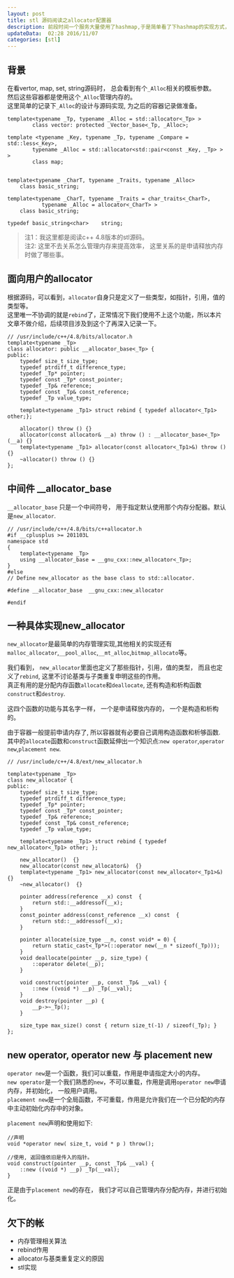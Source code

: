 ```yaml
---  
layout: post  
title: stl 源码阅读之allocator配置器
description: 前段时间一个服务大量使用了hashmap,于是简单看了下hashmap的实现方式，发现需要先看allocator，这里记录一下。    
updateData:  02:28 2016/11/07
categories: [stl]
---  
```



## 背景

在看vertor, map, set, string源码时， 总会看到有个`_Alloc`相关的模板参数。  
然后这些容器都是使用这个`_Alloc`管理内存的。  
这里简单的记录下`_Alloc`的设计与源码实现, 为之后的容器记录做准备。  


```
template<typename _Tp, typename _Alloc = std::allocator<_Tp> >
        class vector: protected _Vector_base<_Tp, _Alloc>;

template <typename _Key, typename _Tp, typename _Compare = std::less<_Key>,
        typename _Alloc = std::allocator<std::pair<const _Key, _Tp> > >
        class map;


template<typename _CharT, typename _Traits, typename _Alloc>
    class basic_string;

template<typename _CharT, typename _Traits = char_traits<_CharT>,
           typename _Alloc = allocator<_CharT> >
    class basic_string;

typedef basic_string<char>    string;
```

> 注1：我这里都是阅读c++ 4.8版本的stl源码。  
> 注2: 这里不去关系怎么管理内存来提高效率， 这里关系的是申请释放内存时做了哪些事。  

## 面向用户的allocator


根据源码，可以看到，`allocator`自身只是定义了一些类型，如指针，引用，值的类型等。   
这里唯一不协调的就是`rebind`了，正常情况下我们使用不上这个功能，所以本片文章不做介绍，后续项目涉及到这个了再深入记录一下。    

```
// /usr/include/c++/4.8/bits/allocator.h
template<typename _Tp>
class allocator: public __allocator_base<_Tp> {
public:
    typedef size_t size_type;
    typedef ptrdiff_t difference_type;
    typedef _Tp* pointer;
    typedef const _Tp* const_pointer;
    typedef _Tp& reference;
    typedef const _Tp& const_reference;
    typedef _Tp value_type;

    template<typename _Tp1> struct rebind { typedef allocator<_Tp1> other;};

    allocator() throw () {}
    allocator(const allocator& __a) throw () : __allocator_base<_Tp>(__a) {}
    template<typename _Tp1> allocator(const allocator<_Tp1>&) throw () {}
    ~allocator() throw () {}
};
```

## 中间件 __allocator_base

`__allocator_base` 只是一个中间符号， 用于指定默认使用那个内存分配器。默认是`new_allocator`.  


```
// /usr/include/c++/4.8/bits/c++allocator.h
#if __cplusplus >= 201103L
namespace std
{   
    template<typename _Tp>
    using __allocator_base = __gnu_cxx::new_allocator<_Tp>;
}
#else
// Define new_allocator as the base class to std::allocator.

#define __allocator_base  __gnu_cxx::new_allocator

#endif
```

## 一种具体实现new_allocator

`new_allocator`是最简单的内存管理实现,其他相关的实现还有`malloc_allocator`,`__pool_alloc`,`__mt_alloc`,`bitmap_allocato`等。  

我们看到， `new_allocator`里面也定义了那些指针，引用，值的类型， 而且也定义了`rebind`, 这里不讨论基类与子类重复申明这些的作用。  
真正有用的是分配内存函数`allocate`和`deallocate`, 还有构造和析构函数`construct`和`destroy`.  

这四个函数的功能与其名字一样， 一个是申请释放内存的， 一个是构造和析构的。  

由于容器一般提前申请内存了, 所以容器就有必要自己调用构造函数和析够函数.  
其中的`allocate`函数和`construct`函数延伸出一个知识点:`new operator`,`operator new`,`placement new`.  

```
// /usr/include/c++/4.8/ext/new_allocator.h

template<typename _Tp>
class new_allocator {
public:
    typedef size_t size_type;
    typedef ptrdiff_t difference_type;
    typedef _Tp* pointer;
    typedef const _Tp* const_pointer;
    typedef _Tp& reference;
    typedef const _Tp& const_reference;
    typedef _Tp value_type;

    template<typename _Tp1> struct rebind { typedef new_allocator<_Tp1> other; };

    new_allocator()  {}
    new_allocator(const new_allocator&)  {}
    template<typename _Tp1> new_allocator(const new_allocator<_Tp1>&)  {}
    ~new_allocator()  {}
    
    pointer address(reference __x) const  { 
        return std::__addressof(__x); 
    }
    const_pointer address(const_reference __x) const  { 
        return std::__addressof(__x); 
    }
    
    pointer allocate(size_type __n, const void* = 0) { 
        return static_cast<_Tp*>(::operator new(__n * sizeof(_Tp))); 
    }
    void deallocate(pointer __p, size_type) { 
        ::operator delete(__p); 
    }
    
    void construct(pointer __p, const _Tp& __val) { 
        ::new ((void *) __p) _Tp(__val); 
    }
    void destroy(pointer __p) { 
        __p->~_Tp(); 
    }
    
    size_type max_size() const { return size_t(-1) / sizeof(_Tp); }
};
```


## new operator, operator new 与 placement new

`operator new`是一个函数，我们可以重载，作用是申请指定大小的内存。  
`new operator`是一个我们熟悉的`new`，不可以重载，作用是调用`operator new`申请内存，并初始化， 一般用户调用。    
`placement new`是一个全局函数，不可重载，作用是允许我们在一个已分配的内存中主动初始化内存中的对象。  

`placement new`声明和使用如下: 

```
//声明
void *operator new( size_t, void * p ) throw();

//使用, 返回值依旧是传入的指针。  
void construct(pointer __p, const _Tp& __val) { 
    ::new ((void *) __p) _Tp(__val); 
}
```  

正是由于`placement new`的存在， 我们才可以自己管理内存分配内存，并进行初始化。

## 欠下的帐

* 内存管理相关算法  
* rebind作用  
* allocator与基类重复定义的原因  
* stl实现


